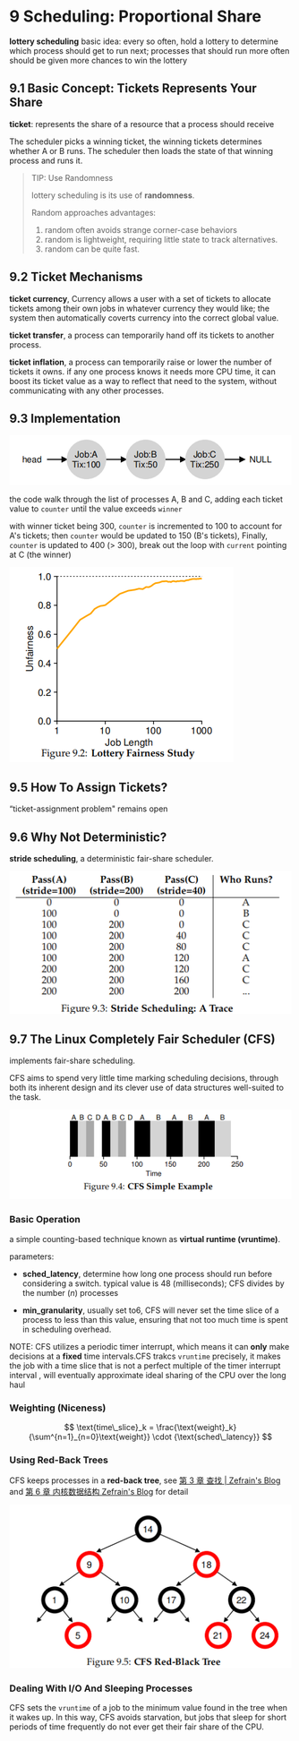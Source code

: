 # 9 Scheduling: Proportional Share #

**lottery scheduling** basic idea: every so often, hold a lottery to determine which process should get to run next; processes that should run more often should be given more chances to win the lottery

## 9.1 Basic Concept: Tickets Represents Your Share

**ticket**: represents the share of a resource that a process should receive

The scheduler picks  a winning ticket, the winning tickets determines whether A or B runs. The scheduler then loads the state of that winning process and runs it.

> TIP: Use Randomness
>
> lottery scheduling is its use of **randomness**.
>
> Random approaches advantages:
>
> 1. random often avoids strange corner-case behaviors
> 2. random is lightweight, requiring little state to track alternatives.
> 3. random can be quite fast.

## 9.2 Ticket Mechanisms

**ticket currency**, Currency allows a user with a set of tickets to allocate tickets among their own jobs in whatever currency they would like; the system then automatically coverts currency into the correct global value.

**ticket transfer**, a process can temporarily hand off its tickets to another process.

**ticket inflation**, a process can temporarily raise or lower the number of tickets it owns. if any one process knows it needs more CPU time, it can boost its ticket value as a way to reflect that need to the system, without communicating with any other processes.

## 9.3 Implementation

![image-20230129143755232](ch09.assets/image-20230129143755232.png)

the code walk through the list of processes A, B and C, adding each ticket value to `counter` until the value exceeds `winner`

with winner ticket being 300, `counter` is incremented to 100 to account for A's tickets; then `counter` would be updated to 150 (B's tickets), Finally, `counter` is updated to 400 (> 300), break out the loop with `current` pointing at C (the winner)

![image-20230129143818559](ch09.assets/image-20230129143818559.png)


## 9.5 How To Assign Tickets?

“ticket-assignment problem" remains open

## 9.6 Why Not Deterministic?

**stride scheduling**, a deterministic fair-share scheduler.

![image-20230129143835086](ch09.assets/image-20230129143835086.png)

## 9.7 The Linux Completely Fair Scheduler (CFS)

implements fair-share scheduling.

CFS aims to spend very little time marking scheduling decisions, through both its inherent design and its clever use of data structures well-suited to the task.

![image-20230129144223765](ch09.assets/image-20230129144223765.png)

### **Basic Operation**

a simple counting-based technique known as **virtual runtime (vruntime)**.

parameters:

- **sched_latency**, determine how long one process should run before considering a switch. typical value is 48 (milliseconds); CFS divides by the number  (_n_) processes

- **min_granularity**, usually set to6, CFS will never set the time slice of a process to less than this value, ensuring that not too much time is spent in scheduling overhead.

NOTE: CFS utilizes a periodic timer interrupt, which means it can **only** make decisions at a **fixed** time intervals.CFS trakcs `vruntime` precisely, it makes the job with  a time slice that is not a perfect multiple of the timer interrupt interval , will eventually approximate ideal sharing of the CPU over the long haul

### **Weighting (Niceness)**

$$
\text{time\_slice}_k = \frac{\text{weight}_k}{\sum^{n=1}_{n=0}\text{weight}} \cdot {\text{sched\_latency}}
$$

### **Using Red-Back Trees**

CFS keeps processes in a **red-back tree**, see [第 3 章 查找 | Zefrain's Blog](https://zefrain.github.io/docs/TOC/computer/Algorithms/Algorithms/ch03#332-红黑二叉查找树) and [第 6 章 内核数据结构 Zefrain's Blog](https://zefrain.github.io/docs/TOC/computer/kernel/Linux%20Kernel%20Development/ch06#1-%E7%BA%A2%E9%BB%91%E6%A0%91-) for detail

![image-20230129151832254](ch09.assets/image-20230129151832254.png)

### **Dealing With I/O And Sleeping Processes**

CFS sets the `vruntime` of a job to the minimum value found in the tree when it wakes up. In this way, CFS avoids starvation, but jobs that sleep for short periods of time frequently  do not ever get their fair share of the CPU.
